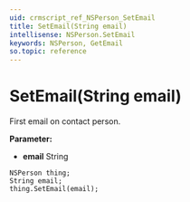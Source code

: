 ```yaml
---
uid: crmscript_ref_NSPerson_SetEmail
title: SetEmail(String email)
intellisense: NSPerson.SetEmail
keywords: NSPerson, GetEmail
so.topic: reference
---
```


# SetEmail(String email)

First email on contact person.

**Parameter:** 
* **email** String

```crmscript
NSPerson thing;
String email;
thing.SetEmail(email);
```

